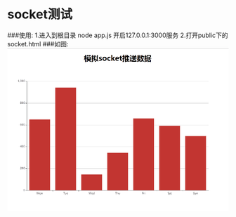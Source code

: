 # socket测试
###使用:
    1.进入到根目录 node app.js  开启127.0.0.1:3000服务
    2.打开public下的socket.html
###如图:
![socket](https://github.com/alertzjp/socketTest/blob/master/socket.gif "socket.gif")
